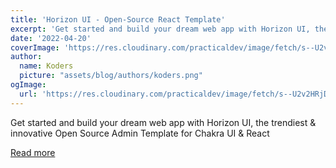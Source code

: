 ```yaml
---
title: 'Horizon UI - Open-Source React Template'
excerpt: 'Get started and build your dream web app with Horizon UI, the trendiest & innovative Open Source Admin Template for Chakra UI & React'
date: '2022-04-20'
coverImage: 'https://res.cloudinary.com/practicaldev/image/fetch/s--U2v2HRjD--/c_imagga_scale,f_auto,fl_progressive,h_420,q_auto,w_1000/https://dev-to-uploads.s3.amazonaws.com/uploads/articles/jl1kyfugkokyr6nwrb0k.jpg'
author:
  name: Koders
  picture: "assets/blog/authors/koders.png"
ogImage:
  url: 'https://res.cloudinary.com/practicaldev/image/fetch/s--U2v2HRjD--/c_imagga_scale,f_auto,fl_progressive,h_420,q_auto,w_1000/https://dev-to-uploads.s3.amazonaws.com/uploads/articles/jl1kyfugkokyr6nwrb0k.jpg'
---
```


Get started and build your dream web app with Horizon UI, the trendiest & innovative Open Source Admin Template for Chakra UI & React

[Read more](https://dev.to/sm0ke/horizon-ui-open-source-react-template-58io)
